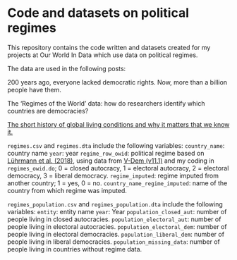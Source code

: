 # Code and datasets on political regimes

This repository contains the code written and datasets created for my projects at Our World In Data which use data on political regimes.


The data are used in the following posts:

200 years ago, everyone lacked democratic rights. Now, more than a billion people have them.

The ‘Regimes of the World’ data: how do researchers identify which countries are democracies?

[The short history of global living conditions and why it matters that we know it.](https://ourworldindata.org/a-history-of-global-living-conditions-in-5-charts)


`regimes.csv` and `regimes.dta` include the following variables:
`country_name`: country name
`year`: year
`regime_row_owid`: political regime based on [Lührmann et al. (2018)](https://www.cogitatiopress.com/politicsandgovernance/article/view/1214/0), using data from [V-Dem (v11.1)](https://www.v-dem.net/en/data/data/v-dem-dataset-v111/) and my coding in `regimes_owid.do`; 0 = closed autocracy, 1 = electoral autocracy, 2 = electoral democracy, 3 = liberal democracy.
`regime_imputed`: regime imputed from another country; 1 = yes, 0 = no.
`country_name_regime_imputed`: name of the country from which regime was imputed.


`regimes_population.csv` and `regimes_population.dta` include the following variables:
`entity`: entity name
`year`: Year
`population_closed_aut`: number of people living in closed autocracies.
`population_electoral_aut`: number of people living in electoral autocracies.
`population_electoral_dem`: number of people living in electoral democracies.
`population_liberal_dem`: number of people living in liberal democracies.
`population_missing_data`: number of people living in countries without regime data.